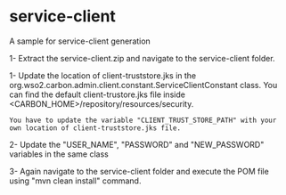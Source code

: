 service-client
==============

A sample for service-client generation

1- Extract the service-client.zip and navigate to the service-client folder. 

1- Update the location of client-truststore.jks in the org.wso2.carbon.admin.client.constant.ServiceClientConstant class. 
    You can find the default client-trustore.jks file inside <CARBON_HOME>/repository/resources/security. 

    You have to update the variable "CLIENT_TRUST_STORE_PATH" with your own location of client-truststore.jks file. 

2- Update the "USER_NAME", "PASSWORD" and "NEW_PASSWORD" variables in the same class 

3- Again navigate to the service-client folder and execute the POM file using "mvn clean install" command. 
